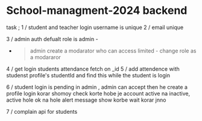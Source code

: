 # School-managment-2024 backend


task ;
1 / student and teacher login username is unique
2 / email unique

3 / admin auth
  defualt role is admin - 
 - > admin create a modarator who can access limited - change role as a modararor


 4 / get login students attendance fetch on _id
 5 / add attendence with studenst profile's studentId and find this while the student is login

 6 / student login is pending in admin , admin can accept then he create a profile
 login korar shomoy check korte hobe je account active na inactive, active hole ok na hole alert message show korbe wait korar jnno

 7 / complain api for students